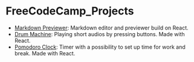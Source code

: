 # FreeCodeCamp_Projects
* [Markdown Previewer](https://kwitochka.github.io/FreeCodeCamp_Projects/Markdown/build/): Markdown editor and previewer build on React.
* [Drum Machine](https://kwitochka.github.io/FreeCodeCamp_Projects/Drum-Machine/build/): Playing short audios by pressing buttons. Made with React. 
* [Pomodoro Clock](https://kwitochka.github.io/FreeCodeCamp_Projects/Pomodoro-Clock/build): Timer with a possibility to set up time for work and break. Made with React.

